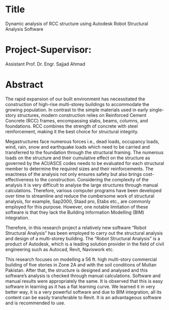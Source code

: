 # Title

Dynamic analysis of RCC structure using Autodesk Robot Structural Analysis Software

# Project-Supervisor: 

Assistant Prof. Dr. Engr. Sajjad Ahmad

# Abstract

The rapid expansion of our built environment has necessitated the construction of high-rise multi-storey  buildings  to  accommodate  the  growing  population.  In  contrast  to  the  simple materials  used  in early  single-story  structures,  modern  construction  relies  on  Reinforced Cement Concrete (RCC) frames, encompassing slabs, beams, columns, and foundations. RCC combines  the  strength  of  concrete  with  steel  reinforcement,  making  it  the  best  choice  for structural integrity. 

Megastructures face numerous forces i.e., dead loads, occupancy loads, wind, rain, snow and earthquake  loads  which  need  to  be  carried  and  transferred  to  the  foundation  through  the structural framing. The numerous loads on the structure and their cumulative effect on the structure  as  governed  by  the  ACI/ASCE  codes  needs  to  be  evaluated  for  each  structural member to determine the required sizes and their reinforcements. The exactness of the analysis not only ensures safety but also brings cost-effectiveness to the construction. Considering the complexity of the analysis it is very difficult to analyse the large structures through manual calculations.  Therefore,  various  computer  programs  have  been  developed  over time  to streamline and reduce the cumbersome work of structural analysis, for example, Sap2000, Staad pro, Etabs etc., are commonly employed for this purpose. However, one notable limitation of these software is that they lack the Building Information Modelling (BIM) integration.  

Therefore, in this research project a relatively new software “Robot Structural Analysis” has been employed to carry out the structural analysis and design of a multi-storey building. The “Robot Structural Analysis” is a product of Autodesk, which is a leading solution provider in the field of civil engineering such as Autocad, Revit, Naviswork etc. 

This research focuses on modelling a 56 ft. high multi-story commercial building of five stories in Zone 2A and with the soil conditions of Multan Pakistan. After that, the structure is designed and analysed and this software’s analysis is checked through manual calculations. Software and manual results were appropriately the same.  It is observed that this is easy software in learning as it has a flat learning curve. We learned it in very better way, it is a very powerful software and due to BIM  integration,  all  its  content  can  be  easily  transferable  to  Revit.  It  is  an  advantageous software and is recommended to use.  
